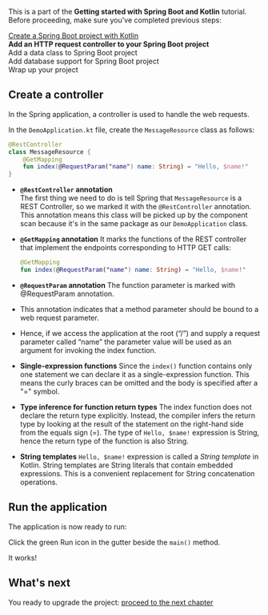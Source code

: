 [//]: # (title: Add an HTTP request controller to your Spring Boot project)

<microformat>
    <p>This is a part of the <strong>Getting started with Spring Boot and Kotlin</strong> tutorial. Before proceeding, make sure you've completed previous steps:</p>
    <p><a href="jvm-spring-boot-restful-2.md">Create a Spring Boot project with Kotlin</a><br/><strong>Add an HTTP request controller to your Spring Boot project</strong><br/>Add a data class to Spring Boot project<br/>Add database support for Spring Boot project<br/>Wrap up your project</p>
</microformat>

## Create a controller

In the Spring application, a controller is used to handle the web requests.

In the `DemoApplication.kt` file, create the `MessageResource` class as follows:

```kotlin
@RestController
class MessageResource {
    @GetMapping
    fun index(@RequestParam("name") name: String) = "Hello, $name!"
}
```

* **`@RestController` annotation**  
  The first thing we need to do is tell Spring that `MessageResource` is a REST Controller, so we marked it with the `@RestController` annotation.
  This annotation means this class will be picked up by the component scan because it's in the same package as our `DemoApplication` class.

* **`@GetMapping` annotation**
  It marks the functions of the REST controller that implement the endpoints corresponding to HTTP GET calls:

  ```kotlin
  @GetMapping
  fun index(@RequestParam("name") name: String) = "Hello, $name!"
  ```

* **`@RequestParam` annotation**
  The function parameter is marked with @RequestParam annotation.
* This annotation indicates that a method parameter should be bound to a web request parameter.
* Hence, if we access the application at the root (“/”) and supply a request parameter called “name” the parameter value will be used as an argument for invoking the index function.

* **Single-expression functions**
  Since the `index()` function contains only one statement we can declare it as a single-expression function.
  This means the curly braces can be omitted and the body is specified after a "=" symbol.

* **Type inference for function return types**
  The index function does not declare the return type explicitly.
  Instead, the compiler infers the return type by looking at the result of the statement on the right-hand side from the equals sign (=).
  The type of `Hello, $name!` expression is String, hence the return type of the function is also String.

* **String templates**
  `Hello, $name!` expression is called a _String template_ in Kotlin.
  String templates are String literals that contain embedded expressions.
  This is a convenient replacement for String concatenation operations.

## Run the application

The application is now ready to run:

Click the green Run icon in the gutter beside the `main()` method.

It works!

## What's next

You ready to upgrade the project: [proceed to the next chapter](jvm-spring-boot-restful-4.md)